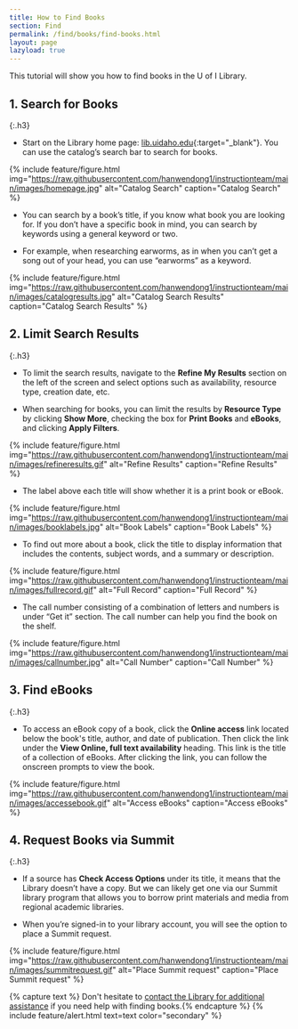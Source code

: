 ```yaml
---
title: How to Find Books
section: Find
permalink: /find/books/find-books.html
layout: page
lazyload: true
---
```


This tutorial will show you how to find books in the U of I Library.

## 1. Search for Books
{:.h3}

- Start on the Library home page: [lib.uidaho.edu](https://lib.uidaho.edu){:target="_blank"}. You can use the catalog’s search bar to search for books.


{% include feature/figure.html img="https://raw.githubusercontent.com/hanwendong1/instructionteam/main/images/homepage.jpg" alt="Catalog Search" caption="Catalog Search" %}

- You can search by a book’s title, if you know what book you are looking for. If you don’t have a specific book in mind, you can search by keywords using a general keyword or two.

- For example, when researching earworms, as in when you can’t get a song out of your head, you can use “earworms” as a keyword.

{% include feature/figure.html img="https://raw.githubusercontent.com/hanwendong1/instructionteam/main/images/catalogresults.jpg" alt="Catalog Search Results" caption="Catalog Search Results" %}

## 2. Limit Search Results
{:.h3}

- To limit the search results, navigate to the **Refine My Results** section on the left of the screen and select options such as availability, resource type, creation date, etc. 

- When searching for books, you can limit the results by **Resource Type** by clicking **Show More**, checking the box for **Print Books** and **eBooks**, and clicking **Apply Filters**.

{% include feature/figure.html img="https://raw.githubusercontent.com/hanwendong1/instructionteam/main/images/refineresults.gif" alt="Refine Results" caption="Refine Results" %}

- The label above each title will show whether it is a print book or eBook.

{% include feature/figure.html img="https://raw.githubusercontent.com/hanwendong1/instructionteam/main/images/booklabels.jpg" alt="Book Labels" caption="Book Labels" %}

- To find out more about a book, click the title to display information that includes the contents, subject words, and a summary or description.

{% include feature/figure.html img="https://raw.githubusercontent.com/hanwendong1/instructionteam/main/images/fullrecord.gif" alt="Full Record" caption="Full Record" %}

- The call number consisting of a combination of letters and numbers is under “Get it” section. The call number can help you find the book on the shelf.

{% include feature/figure.html img="https://raw.githubusercontent.com/hanwendong1/instructionteam/main/images/callnumber.jpg" alt="Call Number" caption="Call Number" %}

## 3. Find eBooks
{:.h3}

- To access an eBook copy of a book, click the **Online access** link located below the book's title, author, and date of publication. Then click the link under the **View Online, full text availability** heading. This link is the title of a collection of eBooks. After clicking the link, you can follow the onscreen prompts to view the book.

{% include feature/figure.html img="https://raw.githubusercontent.com/hanwendong1/instructionteam/main/images/accessebook.gif" alt="Access eBooks" caption="Access eBooks" %}

## 4. Request Books via Summit
{:.h3}

- If a source has **Check Access Options** under its title, it means that the Library doesn’t have a copy. But we can likely get one via our Summit library program that allows you to borrow print materials and media from regional academic libraries. 

- When you’re signed-in to your library account, you will see the option to place a Summit request.

{% include feature/figure.html img="https://raw.githubusercontent.com/hanwendong1/instructionteam/main/images/summitrequest.gif" alt="Place Summit request" caption="Place Summit request" %}

{% capture text %}
Don't hesitate to [contact the Library for additional assistance](https://www.lib.uidaho.edu/help/) if you need help with finding books.{% endcapture %}
{% include feature/alert.html text=text color="secondary" %}